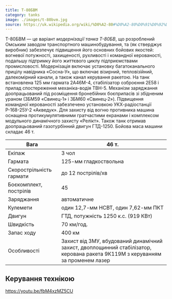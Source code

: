 ```yaml
---
title: Т-80БВМ
category: tanks
image: ./images/t-80bvm.jpg
source: https://uk.wikipedia.org/wiki/%D0%A2-80#%D0%A2-80%D0%91%D0%92%D0%9C
---
```


Т-80БВМ — це варіант *модернізації танка Т-80БВ*, що розроблений Омським заводом транспортного машинобудування, та (як стверджує виробник) забезпечує підвищення його основних бойових якостей: вогневої потужності, захищеності, рухливості і командної керованості, подальшу підтримку його життєвого циклу підприємствами промисловості. Модернізація включає установку багатоканального прицілу навідника «Сосна-У», що включає візирний, тепловізійний, далекомірний канали, а також канал керування ракетою. На танк встановлена ​​125 мм гармата 2А46М-4, стабілізатор озброєння 2Е58 і прилад спостереження механіка-водія ТВН-5. Механізм заряджання доопрацьований під розміщення бронебійних боєприпасів зі збідненим ураном (3БМ59 «Свинец-1» і 3БМ60 «Свинец-2»). Підвищення командної керованості забезпечено установкою УКХ-радіостанції Р-168-25У-2 «Акведук». Для захисту від вогню противника машина оснащена протикумулятивними гратчастими екранами і комплексом модульного динамічного захисту «Релікт». Також танк отримав доопрацьований газотурбінний двигун ГТД-1250. Бойова маса машини складає 46 т.

| Вага                     | 46 т.                                                                                                                          |
| ------------------------ | ------------------------------------------------------------------------------------------------------------------------------ |
| Екіпаж                   | 3 чол                                                                                                                          |
| Гармата                  | 125-мм гладкоствольна                                                                                                          |
| Скорострільність гармати | до 12 пострілів/хв                                                                                                             |
| Боєкомплект, пострілів   | 45                                                                                                                             |
| Заряджання               | автоматичне                                                                                                                    |
| Кулемети                 | один 12,7-мм НСВТ, один 7,62-мм ПКТ                                                                                            |
| Двигун                   | ГТД, потужність 1250 к.с. (919 КВт)                                                                                            |
| Швидкість                | 70 км/год.                                                                                                                     |
| Запас ходу               | 400 км                                                                                                                         |
| Особливості              | Захист від ЗМУ, вбудований динамічний захист, двоплощинний стабілізатор, керована ракета 9К119М з керуванням за променем лазер |

## Керування технікою

https://youtu.be/fbM4xzMZ5CU
